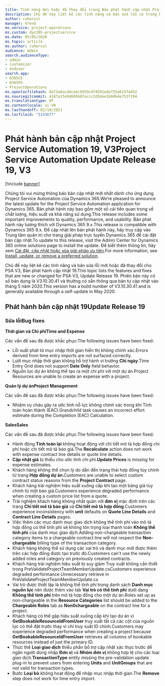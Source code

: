```yaml
---
title: Tính năng mới hoặc đã thay đổi trong Bản phát hành cập nhật Project Service Automation 19, V3
description: Chủ đề này liệt kê các tính năng và bản sửa lỗi có trong Bản phát hành cập nhật Project Service Automation 19, V3.
author: ruhercul
manager: kfend
ms.service: project-operations
ms.custom: dyn365-projectservice
ms.date: 05/05/2020
ms.topic: article
ms.author: ruhercul
audience: Admin
search.audienceType:
- admin
- customizer
- enduser
search.app:
- D365CE
- D365PS
- ProjectOperations
ms.openlocfilehash: 8a73a6acd4ce4c9559cdf4591ede735a613f4d52
ms.sourcegitcommit: 418fa1fe9d605b8faccc2d5dee1b04b4e753f194
ms.translationtype: HT
ms.contentlocale: vi-VN
ms.lasthandoff: 02/10/2021
ms.locfileid: "5143677"
---
```

# <a name="project-service-automation-update-release-19-v3"></a><span data-ttu-id="4f398-103">Phát hành bản cập nhật Project Service Automation 19, V3</span><span class="sxs-lookup"><span data-stu-id="4f398-103">Project Service Automation Update Release 19, V3</span></span>

[!include [banner](../includes/psa-now-project-operations.md)]

<span data-ttu-id="4f398-104">Chúng tôi vui mừng thông báo bản cập nhật mới nhất dành cho ứng dụng Project Service Automation của Dynamics 365.</span><span class="sxs-lookup"><span data-stu-id="4f398-104">We’re pleased to announce the latest update for the Project Service Automation application for Dynamics 365.</span></span> <span data-ttu-id="4f398-105">Bản phát hành này bao gồm một số cải tiến quan trọng về chất lượng, hiệu suất và khả năng sử dụng.</span><span class="sxs-lookup"><span data-stu-id="4f398-105">This release includes some important improvements to quality, performance, and usability.</span></span> <span data-ttu-id="4f398-106">Bản phát hành này tương thích với Dynamics 365 9.x.</span><span class="sxs-lookup"><span data-stu-id="4f398-106">This release is compatible with Dynamics 365 9.x.</span></span> <span data-ttu-id="4f398-107">Để cập nhật lên bản phát hành này, hãy truy cập vào Trung tâm quản trị cho trang giải pháp trực tuyến Dynamics 365 để cài đặt bản cập nhật.</span><span class="sxs-lookup"><span data-stu-id="4f398-107">To update to this release, visit the Admin Center for Dynamics 365 online solutions page to install the update.</span></span> <span data-ttu-id="4f398-108">Để biết thêm thông tin, hãy xem [Cài đặt, cập nhật hoặc xóa giải pháp ưu tiên](https://docs.microsoft.com/power-platform/admin/install-remove-preferred-solution).</span><span class="sxs-lookup"><span data-stu-id="4f398-108">For more information, see [Install, update, or remove a preferred solution](https://docs.microsoft.com/power-platform/admin/install-remove-preferred-solution).</span></span>

<span data-ttu-id="4f398-109">Chủ đề này liệt kê các tính năng và bản sửa lỗi mới hoặc đã thay đổi cho PSA V3, Bản phát hành cập nhật 19.</span><span class="sxs-lookup"><span data-stu-id="4f398-109">This topic lists the features and fixes that are new or changed for PSA V3, Update Release 19.</span></span> <span data-ttu-id="4f398-110">Phiên bản này có số bản dựng là V3.10.30.41 và thường có sẵn thông qua bản tự cập nhật vào tháng 5 năm 2020.</span><span class="sxs-lookup"><span data-stu-id="4f398-110">This version has a build number of V3.10.30.41 and is generally available through a self-update in May 2020.</span></span>

## <a name="update-release-19"></a><span data-ttu-id="4f398-111">Phát hành bản cập nhật 19</span><span class="sxs-lookup"><span data-stu-id="4f398-111">Update Release 19</span></span>

### <a name="bug-fixes"></a><span data-ttu-id="4f398-112">Sửa lỗi</span><span class="sxs-lookup"><span data-stu-id="4f398-112">Bug fixes</span></span>

<span data-ttu-id="4f398-113">**Thời gian và Chi phí**</span><span class="sxs-lookup"><span data-stu-id="4f398-113">**Time and Expense**</span></span>

<span data-ttu-id="4f398-114">Các vấn đề sau đã được khắc phục:</span><span class="sxs-lookup"><span data-stu-id="4f398-114">The following issues have been fixed:</span></span> 

- <span data-ttu-id="4f398-115">Lỗi xuất phát từ mục nhập thời gian hiển thị không chính xác.</span><span class="sxs-lookup"><span data-stu-id="4f398-115">Errors derived from time entry imports are not surfaced correctly.</span></span>
- <span data-ttu-id="4f398-116">Lưới mục nhập thời gian không hỗ trợ hành vi trường **Chỉ ngày**.</span><span class="sxs-lookup"><span data-stu-id="4f398-116">Time Entry Grid does not support **Date Only** field behavior.</span></span>
- <span data-ttu-id="4f398-117">Nguồn lực dự án không thể tạo ra một chi phí với một dự án.</span><span class="sxs-lookup"><span data-stu-id="4f398-117">Project Resources are unable to create an expense with a project.</span></span>

<span data-ttu-id="4f398-118">**Quản lý dự án**</span><span class="sxs-lookup"><span data-stu-id="4f398-118">**Project Management**</span></span>

<span data-ttu-id="4f398-119">Các vấn đề sau đã được khắc phục:</span><span class="sxs-lookup"><span data-stu-id="4f398-119">The following issues have been fixed:</span></span> 

-  <span data-ttu-id="4f398-120">Nhiệm vụ cháu gây ra ước tính nỗ lực không chính xác trong khi Tính toán hoàn thành (EAC).</span><span class="sxs-lookup"><span data-stu-id="4f398-120">Grandchild task causes an incorrect effort estimate during the Completion (EAC) Calculation.</span></span>

<span data-ttu-id="4f398-121">**Sales**</span><span class="sxs-lookup"><span data-stu-id="4f398-121">**Sales**</span></span>

<span data-ttu-id="4f398-122">Các vấn đề sau đã được khắc phục:</span><span class="sxs-lookup"><span data-stu-id="4f398-122">The following issues have been fixed:</span></span> 

- <span data-ttu-id="4f398-123">Hành động **Tính toán lại** không hoạt động với chi tiết mô tả hợp đồng chi phí hoặc chi tiết mô tả báo giá.</span><span class="sxs-lookup"><span data-stu-id="4f398-123">The **Recalculate** action does not work with expense contract line details or quote line details.</span></span>
- <span data-ttu-id="4f398-124">**Cập nhật giá** bị thiếu cho ước tính chi phí.</span><span class="sxs-lookup"><span data-stu-id="4f398-124">**Update Prices** is missing for expense estimates.</span></span>
-  <span data-ttu-id="4f398-125">Khách hàng không thể chọn lý do dẫn đến trạng thái hợp đồng tùy chỉnh từ trang **Hợp đồng dự án**.</span><span class="sxs-lookup"><span data-stu-id="4f398-125">Customers are unable to select custom contract status reasons from the **Project Contract** page.</span></span>
- <span data-ttu-id="4f398-126">Khách hàng trải nghiệm hiệu suất xuống cấp khi tạo một bảng giá tùy chỉnh từ một báo giá.</span><span class="sxs-lookup"><span data-stu-id="4f398-126">Customers experience degraded performance when creating a custom price list from a quote.</span></span>
- <span data-ttu-id="4f398-127">Trải nghiệm khách hàng không nhất quán với **đơn vị** mặc định trên các trang **Chi tiết mô tả báo giá** và **Chi tiết mô tả hợp đồng**.</span><span class="sxs-lookup"><span data-stu-id="4f398-127">Customers experience inconsistency with **unit** defaults on **Quote Line Details** and **Contract Line Details** pages.</span></span>
- <span data-ttu-id="4f398-128">Việc thêm các mục danh mục giao dịch không thể tính phí vào mô tả hợp đồng có thể tính phí sẽ không tôn trọng loại thanh toán **Không thể tính phí** của danh mục giao dịch.</span><span class="sxs-lookup"><span data-stu-id="4f398-128">Adding non-chargeable transaction category items to a chargeable contract line will not respect the **Non-chargeable** billing type of the transaction category.</span></span>
- <span data-ttu-id="4f398-129">Khách hàng không thể sử dụng các vai trò và danh mục mới được thêm trên các hợp đồng được tạo trước đó.</span><span class="sxs-lookup"><span data-stu-id="4f398-129">Customers can't use the newly added roles and category on previously created contracts.</span></span>
- <span data-ttu-id="4f398-130">Khách hàng trải nghiệm hiệu suất bị suy giảm Truy xuất không cần thiết trong PreValidateProjectTeamMemberUpdate.cs</span><span class="sxs-lookup"><span data-stu-id="4f398-130">Customers experience degraded performance Unnecessary retrieve in PreValidateProjectTeamMemberUpdate.cs</span></span>
- <span data-ttu-id="4f398-131">Vai trò được thiết lập là không thể tính phí trong danh sách **Danh mục nguồn lực** nên được thêm vào tab **Vai trò có thể tính phí** dưới dạng **Không thể tính phí** trên mô tả hợp đồng cho một dự án.</span><span class="sxs-lookup"><span data-stu-id="4f398-131">Roles set up as non-chargeable in the **Resource Categories** list should be added to the **Chargeable Roles** tab as **Non0chargeable** on the contract line for a project.</span></span>
- <span data-ttu-id="4f398-132">Khách hàng có thể gặp hiệu suất xuống cấp khi tạo dự án vì **GetBookableResourceIdFromUser** truy xuất tất cả các cột của nguồn lực có thể đặt trước thay vì chỉ truy xuất ID chính.</span><span class="sxs-lookup"><span data-stu-id="4f398-132">Customers may experience degraded performance when creating a project because **GetBookableResourceIdFromUser** retrieves all columns of bookable resources instead of just the primary ID.</span></span>
- <span data-ttu-id="4f398-133">Thực thể **Loại giao dịch** thiếu phần bổ trợ cập nhật xác thực trước để ngăn người dùng nhập **Đơn vị** và **Nhóm đơn vị** không hợp lệ cho các loại giao dịch.</span><span class="sxs-lookup"><span data-stu-id="4f398-133">**TransactionType** entity missing the pre-validation update plug-in to prevent users from entering **Units** and **UnitGroups** that are not valid for transaction types.</span></span>
- <span data-ttu-id="4f398-134">Bước **Loại bỏ** không hoạt động để nhập mục nhập thời gian.</span><span class="sxs-lookup"><span data-stu-id="4f398-134">The **Remove** step does not work for time entry import.</span></span>
